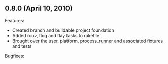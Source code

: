 ## 0.8.0 (April 10, 2010)

Features:

  - Created branch and buildable project foundation
  - Added rcov, flog and flay tasks to rakefile
  - Brought over the user, platform, process_runner and associated fixtures and tests

Bugfixes:

